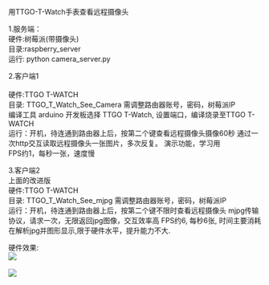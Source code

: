 
用TTGO-T-Watch手表查看远程摄像头

1.服务端：<BR/>
   硬件:树莓派(带摄像头) <BR/>
   目录:raspberry_server <BR/>
   运行: python camera_server.py<BR/>

2.客户端1<BR/>   
   硬件:TTGO T-WATCH <BR/>
   目录: TTGO_T_Watch_See_Camera  需调整路由器账号，密码，树莓派IP<BR/>
   编译工具 arduino 开发板选择 TTGO T-Watch, 设置端口，编译烧录至TTGO T-WATCH <BR/>
   运行：开机，待连通到路由器上后，按第二个键查看远程摄像头摄像60秒
   通过一次http交互读取远程摄像头一张图片，多次反复。 演示功能，学习用 <br/>
   FPS约1，每秒一张，速度慢<br/>
   
 3.客户端2<BR/>
   上面的改进版<BR/>
   硬件:TTGO T-WATCH <BR/>
   目录: TTGO_T_Watch_See_mjpg   需调整路由器账号，密码，树莓派IP<BR/>
   运行：开机，待连通到路由器上后，按第二个键不限时查看远程摄像头
   mjpg传输协议，请求一次，无限返回jpg图像，交互效率高
   FPS约6, 每秒6张, 时间主要消耗在解析jpg并图形显示,限于硬件水平，提升能力不大.
   
   硬件效果: <br/>
   <img src= 'https://github.com/lixy123/TTGO_T_Watch_See_Camera/blob/master/TTGO_T_Watch_See_Camera/IMG_20200419_194214.jpg?raw=true' />
<br/>
<br/>
<img src= 'https://github.com/lixy123/TTGO_T_Watch_See_Camera/blob/master/TTGO_T_Watch_See_Camera/IMG_20200419_194835.jpg?raw=true' />
<br/>

